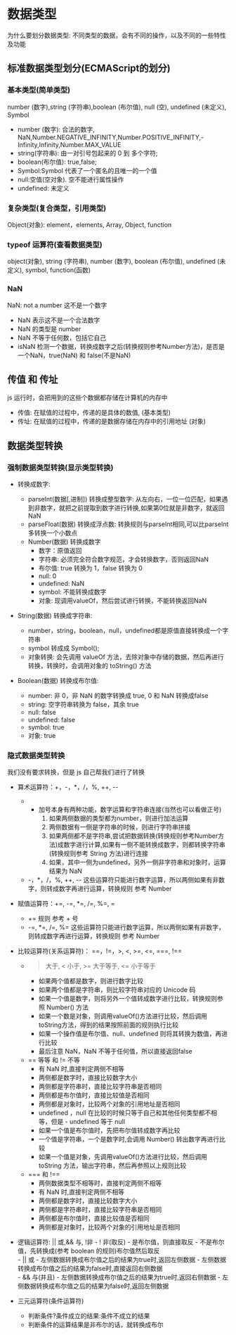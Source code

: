 # 数据类型
为什么要划分数据类型: 不同类型的数据，会有不同的操作，以及不同的一些特性及功能

## 标准数据类型划分(ECMAScript的划分)

### 基本类型(简单类型)
number (数字),string (字符串),boolean (布尔值), null (空), undefined (未定义), Symbol
- number (数字): 合法的数字, NaN,Number.NEGATIVE_INFINITY,Number.POSITIVE_INFINITY,-Infinity,Infinity,Number.MAX_VALUE
- string(字符串): 由一对引号包起来的 0 到 多个字符;
- boolean(布尔值): true,false;
- Symbol:Symbol 代表了一个匿名的且唯一的一个值
- null:空值(空对象). 空不能进行属性操作
- undefined: 未定义

### 复杂类型(复合类型，引用类型)
Object(对象): element，elements, Array, Object, function

### typeof 运算符(查看数据类型)
object(对象), string (字符串), number (数字), boolean (布尔值), undefined (未定义), symbol, function(函数)


### NaN
NaN: not a number 这不是一个数字
- NaN 表示这不是一个合法数字
- NaN 的类型是 number
- NaN 不等于任何数，包括它自己
- isNaN 检测一个数据，转换成数字之后(转换规则参考Number方法)，是否是一个NaN，true(NaN) 和 false(不是NaN)

## 传值 和 传址
js 运行时，会把用到的这些个数据都存储在计算机的内存中
- 传值: 在赋值的过程中，传递的是具体的数值, (基本类型)
- 传址: 在赋值的过程中，传递的是数据存储在内存中的引用地址 (对象)

## 数据类型转换

### 强制数据类型转换(显示类型转换)
- 转换成数字:
    - parseInt(数据[,进制]) 转换成整型数字: 从左向右，一位一位匹配，如果遇到非数字，就把之前提取到数字进行转换,如果第0位就是非数字，就返回 NaN
    - parseFloat(数据) 转换成浮点数: 转换规则与parseInt相同,可以比parseInt多转换一个小数点
    - Number(数据) 转换成数字
        - 数字：原值返回
        - 字符串: 必须完全符合数字规范，才会转换数字，否则返回NaN
        - 布尔值: true 转换为 1，false 转换为 0
        - null: 0
        - undefined: NaN
        - symbol: 不能转换成数字
        - 对象: 现调用valueOf，然后尝试进行转换，不能转换返回NaN

- String(数据) 转换成字符串:
    - number，string，boolean，null，undefined都是原值直接转换成一个字符串
    - symbol 转成成 Symbol();
    - 对象转换: 会先调用 valueOf 方法，去除对象中存储的数据，然后再进行转换，转换时，会调用对象的 toString() 方法

- Boolean(数据) 转换成布尔值:
    - number: 非 0，非 NaN 的数字转换成 true, 0 和 NaN 转换成false
    - string: 空字符串转换为 false，其余 true
    - null: false
    - undefined: false
    - symbol: true
    - 对象: true

### 隐式数据类型转换
我们没有要求转换，但是 js 自己帮我们进行了转换 

- 算术运算符：+，-，*，/，%, ++, --
    - + 加号本身有两种功能，数字运算和字符串连接(当然也可以看做正号)
        1. 如果两侧数据的类型都为number，则进行加法运算
        2. 两侧数据有一侧是字符串的时候，则进行字符串拼接
        3. 如果两侧都不是字符串,尝试把数据转换(转换规则参考Number方法)成数字进行计算,如果有一侧不能转换成数字，则都转换字符串(转换规则参考 String 方法)进行连接
        4. 如果，其中一侧为undefined，另外一侧非字符串和对象时，运算结果为 NaN
    - -，*，/，%, ++, -- 这些运算符只能进行数字运算，所以两侧如果有非数字，则转成数字再进行运算，转换规则 参考 Number

- 赋值运算符：+=, -=, *=, /=, %=, =
    - += 规则 参考 + 号
    - -=, *=, /=, %= 这些运算符只能进行数字运算，所以两侧如果有非数字，则转成数字再进行运算，转换规则 参考 Number

- 比较运算符(关系运算符)： ==，!=，>, <, >=, <=, ===, !==
    - > 大于, < 小于, >= 大于等于, <= 小于等于
        - 如果两个值都是数字，则进行数字比较
        - 如果两个值都是字符串，则比较字符串对应的 Unicode 码
        - 如果一个值是数字，则将另外一个值转成数字进行比较，转换规则参照 Number() 方法
        - 如果一个数是对象，则调用valueOf()方法进行比较，然后调用 toString方法，得到的结果按照前面的规则执行比较
        - 如果一个操作值是布尔值、null、undefined 则将其转换为数值，再进行比较
        - 最后注意 NaN，NaN 不等于任何值，所以直接返回false
    - == 等等 和 != 不等
        - 有 NaN 时,直接判定两侧不相等
        - 两侧都是数字时，直接比较数字大小
        - 两侧都是字符串时，直接比较字符串是否相同
        - 两侧都是布尔值时，直接比较值是否相同
        - 两侧都是对象时，比较两个对象的引用地址是否相同
        - undefined ，null 在比较的时候只等于自己和其他任何类型都不相等，但是 - undefined 等于 null
        - 如果一个值是布尔值时，先把布尔值转成数字再比较
        - 一个值是字符串，一个是数字时,会调用 Number() 转出数字再进行比较
        - 如果一个值是对象，先调用valueOf()方法进行比较，然后调用 toString 方法，输出字符串，然后再参照以上规则比较
    - === 和 !==
        - 两侧数据类型不相等时，直接判定两侧不相等
        - 有 NaN 时,直接判定两侧不相等
        - 两侧都是数字时，直接比较数字大小
        - 两侧都是字符串时，直接比较字符串是否相同
        - 两侧都是布尔值时，直接比较值是否相同
        - 两侧都是对象时，比较两个对象的引用地址是否相同    

- 逻辑运算符: || 或,&& 与, !非
        - ! 非(取反)
            - 是布尔值，则直接取反
            - 不是布尔值，先转换成(参考 boolean 的规则)布尔值然后取反     
        - || 或
            - 左侧数据转换成布尔值之后的结果为true时,返回左侧数据
            - 左侧数据转换成布尔值之后的结果为false时,直接返回右侧数据  
        - && 与(并且)
            - 左侧数据转换成布尔值之后的结果为true时,返回右侧数据
            - 左侧数据转换成布尔值之后的结果为false时,返回左侧数据

- 三元运算符(条件运算符)
    - 判断条件?条件成立的结果:条件不成立的结果
    - 判断条件的运算结果是非布尔的话，就转换成布尔






